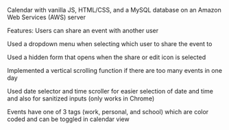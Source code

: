 Calendar with vanilla JS, HTML/CSS, and a MySQL database on an Amazon Web Services (AWS) server

Features:
Users can share an event with another user 

Used a dropdown menu when selecting which user to share the event to

Used a hidden form that opens when the share or edit icon is selected 

Implemented a vertical scrolling function if there are too many events in one day

Used date selector and time scroller for easier selection of date and time and also for sanitized inputs (only works in Chrome)

Events have one of 3 tags (work, personal, and school) which are color coded and can be toggled in calendar view 

